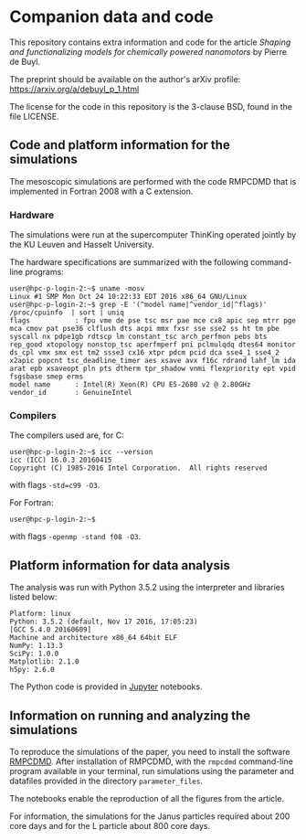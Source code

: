 # Companion data and code

This repository contains extra information and code for the article *Shaping
and functionalizing models for chemically powered nanomotors* by Pierre de
Buyl.

The preprint should be available on the author's arXiv profile:
<https://arxiv.org/a/debuyl_p_1.html>

The license for the code in this repository is the 3-clause BSD, found in the
file LICENSE.

## Code and platform information for the simulations

The mesoscopic simulations are performed with the code RMPCDMD that is
implemented in Fortran 2008 with a C extension.

### Hardware

The simulations were run at the supercomputer ThinKing operated jointly by the
KU Leuven and Hasselt University.

The hardware specifications are summarized with the following command-line
programs:

```
user@hpc-p-login-2:~$ uname -mosv
Linux #1 SMP Mon Oct 24 10:22:33 EDT 2016 x86_64 GNU/Linux
user@hpc-p-login-2:~$ grep -E '(^model name|^vendor_id|^flags)' /proc/cpuinfo  | sort | uniq
flags           : fpu vme de pse tsc msr pae mce cx8 apic sep mtrr pge mca cmov pat pse36 clflush dts acpi mmx fxsr sse sse2 ss ht tm pbe syscall nx pdpe1gb rdtscp lm constant_tsc arch_perfmon pebs bts rep_good xtopology nonstop_tsc aperfmperf pni pclmulqdq dtes64 monitor ds_cpl vmx smx est tm2 ssse3 cx16 xtpr pdcm pcid dca sse4_1 sse4_2 x2apic popcnt tsc_deadline_timer aes xsave avx f16c rdrand lahf_lm ida arat epb xsaveopt pln pts dtherm tpr_shadow vnmi flexpriority ept vpid fsgsbase smep erms
model name      : Intel(R) Xeon(R) CPU E5-2680 v2 @ 2.80GHz
vendor_id       : GenuineIntel
```

### Compilers

The compilers used are, for C:
```
user@hpc-p-login-2:~$ icc --version
icc (ICC) 16.0.3 20160415
Copyright (C) 1985-2016 Intel Corporation.  All rights reserved
```
with flags `-std=c99 -O3`.

For Fortran:
```
user@hpc-p-login-2:~$ 
```
with flags `-openmp -stand f08 -O3`.

## Platform information for data analysis

The analysis was run with Python 3.5.2 using the interpreter and libraries
listed below:
```
Platform: linux
Python: 3.5.2 (default, Nov 17 2016, 17:05:23) 
[GCC 5.4.0 20160609]
Machine and architecture x86_64 64bit ELF
NumPy: 1.13.3
SciPy: 1.0.0
Matplotlib: 2.1.0
h5py: 2.6.0
```

The Python code is provided in [Jupyter](http://jupyter.org/) notebooks.

## Information on running and analyzing the simulations

To reproduce the simulations of the paper, you need to install the software
[RMPCDMD](http://lab.pdebuyl.be/rmpcdmd/). After installation of RMPCDMD, with
the `rmpcdmd` command-line program available in your terminal, run simulations
using the parameter and datafiles provided in the directory `parameter_files`.

The notebooks enable the reproduction of all the figures from the article.

For information, the simulations for the Janus particles required about 200
core days and for the L particle about 800 core days.

